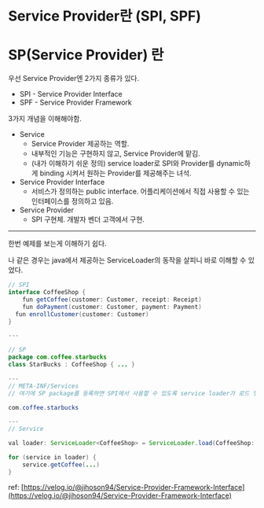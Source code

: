 # Service Provider란 (SPI, SPF)

# SP(Service Provider) 란

우선 Service Provider엔 2가지 종류가 있다.

-   SPI - Service Provider Interface
-   SPF - Service Provider Framework

3가지 개념을 이해해야함.

-   Service
    -   Service Provider 제공하는 역할.
    -   내부적인 기능은 구현하지 않고, Service Provider에 맡김.
    -   (내가 이해하기 쉬운 정의) service loader로 SPI와 Provider를 dynamic하게 binding 시켜서 원하는 Provider를 제공해주는 녀석.
-   Service Provider Interface
    -   서비스가 정의하는 public interface. 어플리케이션에서 직접 사용할 수 있는 인터페이스를 정의하고 있음.
-   Service Provider
    -   SPI 구현체. 개발자 벤더 고객에서 구현.

---

한번 예제를 보는게 이해하기 쉽다.

나 같은 경우는 java에서 제공하는 ServiceLoader의 동작을 살피니 바로 이해할 수 있었다.

```java
// SPI
interface CoffeeShop {
	fun getCoffee(customer: Customer, receipt: Receipt)
	fun doPayment(customer: Customer, payment: Payment)
  fun enrollCustomer(customer: Customer)
}

---

// SP
package com.coffee.starbucks
class StarBucks : CoffeeShop { ... }

---
// META-INF/Services
// 여기에 SP package를 등록하면 SPI에서 사용할 수 있도록 service loader가 로드 및 binding 해준다.

com.coffee.starbucks

---
// Service

val loader: ServiceLoader<CoffeeShop> = ServiceLoader.load(CoffeeShop::class.java)

for (service in loader) {
	service.getCoffee(...)
}
```

ref: [](https://velog.io/@jihoson94/Service-Provider-Framework-Interface)[https://velog.io/@jihoson94/Service-Provider-Framework-Interface](https://velog.io/@jihoson94/Service-Provider-Framework-Interface)